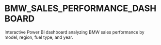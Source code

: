 # BMW_SALES_PERFORMANCE_DASHBOARD
Interactive Power BI dashboard analyzing BMW sales performance by model, region, fuel type, and year.
